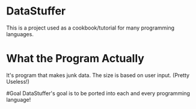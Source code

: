 # DataStuffer
This is a project used as a cookbook/tutorial for many programming languages.

# What the Program Actually
It's program that makes junk data. The size is based on user input. (Pretty Useless!)

#Goal
DataStuffer's goal is to be ported into each and every programming language!
